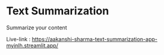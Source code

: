 # Text Summarization

Summarize your content

Live-link : https://aakanshi-sharma-text-summarization-app-myinlh.streamlit.app/
